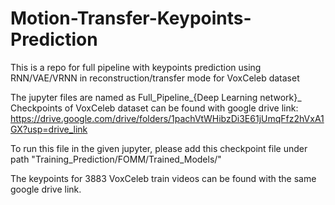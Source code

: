 # Motion-Transfer-Keypoints-Prediction
This is a repo for full pipeline with keypoints prediction using RNN/VAE/VRNN in reconstruction/transfer mode for VoxCeleb dataset

The jupyter files are named as Full_Pipeline_{Deep Learning network}_
Checkpoints of VoxCeleb dataset can be found with google drive link:
https://drive.google.com/drive/folders/1pachVtWHibzDi3E61jUmqFfz2hVxA1GX?usp=drive_link

To run this file in the given jupyter, please add this checkpoint file under path "Training_Prediction/FOMM/Trained_Models/"

The keypoints for 3883 VoxCeleb train videos can be found with the same google drive link.
